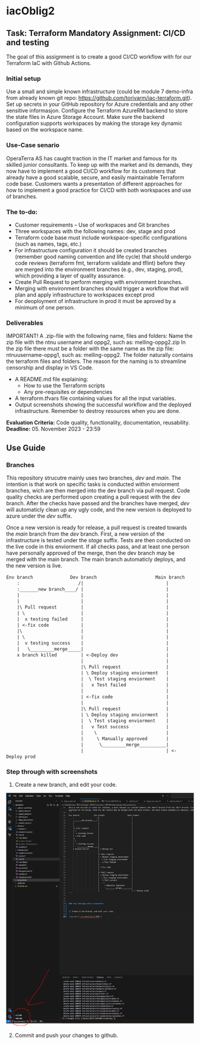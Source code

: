 # iacOblig2

## Task: Terraform Mandatory Assignment: CI/CD and testing
 
The goal of this assignment is to create a good CI/CD workflow with for our Terraform IaC with Github Actions.
 
### Initial setup
Use a small and simple known infrastructure (could be module 7 demo-infra from already known git repo: https://github.com/torivarm/iac-terraform.git). Set up secrets in your GitHub repository for Azure credentials and any other sensitive informasjon. Configure the Terraform AzureRM backend to store the state files in Azure Storage Account. Make sure the backend configuration supports workspaces by making the storage key dynamic based on the workspace name.

### Use-Case senario
OperaTerra AS has caught traction in the IT market and famous for its skilled junior consultants. To keep up with the market and its demands, they now have to implement a good CI/CD workflow for its customers that already have a good scalable, secure, and easily maintainable Terraform code base. Customers wants a presentation of different approaches for how to implement a good practice for CI/CD with both workspaces and use of branches.
 
### The to-do:
- Customer requirements – Use of workspaces and Git branches
- Three workspaces with the following names: dev, stage and prod
- Terraform code base must include workspace-specific configurations (such as names, tags, etc.)
- For infrastructure configuration it should be created branches (remember good naming convention and life cycle) that should undergo code reviews (terraform fmt, terraform validate and tflint) before they are merged into the environment branches (e.g., dev, staging, prod), which providing a layer of quality assurance.
- Create Pull Request to perform merging with environment branches.
- Merging with environment branches should trigger a workflow that will plan and apply infrastructure to workspaces except prod
- For deoployment of infrastructure in prod it must be aproved by a minimum of one person.
 
 
### Deliverables
IMPORTANT! A .zip-file with the following name, files and folders: Name the zip file with the ntnu username and oppg2, such as: melling-oppg2.zip In the zip file there must be a folder with the same name as the zip file: ntnuusername-oppg1, such as: melling-oppg2. The folder naturally contains the terraform files and folders. The reason for the naming is to streamline censorship and display in VS Code.

- A README.md file explaining:
    - How to use the Terraform scripts
    - Any pre-requisites or dependencies
- A terraform.tfvars file containing values for all the input variables.
- Output screenshots showing the successful workflow and the deployed infrastructure. Remember to destroy resources when you are done.

**Evaluation Criteria:** Code quality, functionality, documentation, reusability. <br>
**Deadline:** 05. November 2023 - 23:59


## Use Guide


### Branches


This repository strucutre mainly uses two branches, *dev* and *main*. The intention is that work on specific tasks is conducted within enviorment branches, wich are then merged into the dev branch via pull request. Code quality checks are performed upon creating a pull request with the dev branch. After the checks have passed and the branches have merged, *dev* will automaticly clean up any ugly code, and the new version is deployed to azure under the *dev* suffix. 

Once a new version is ready for release, a pull request is created towards the *main* branch from the *dev* branch. First, a new version of the infrastructure is tested under the *stage* suffix. Tests are then conducted on the live code in this enviorment. If all checks pass, and at least one person have personally approved of the merge, then the dev branch may be merged with the main branch. The main branch automaticly deploys, and the new version is live.
```
Env branch              Dev branch                      Main branch
    :                      /|                               |
    :_______new branch____/ |                               |
    |                       |                               |
    |                       |                               |
    |\ Pull request         |                               |
    | \                     |                               |
    |  x testing failed     |                               |
    | <-fix code            |                               |
    |\                      |                               |
    | \                     |                               |   
    |  v testing success    |                               |
    |   \_________merge_____|                               |
    x branch killed         | <-Deploy dev                  |
                            |                               |
                            |\ Pull request                 |
                            | \ Deploy staging enviorment   |
                            |  \ Test staging enviorment    |
                            |   x Test failed               |
                            |                               |
                            | <-fix code                    |
                            |                               |
                            |\ Pull request                 |
                            | \ Deploy staging enviorment   |
                            |  \ Test staging enviorment    |
                            |   v Test success              |
                            |    \                          |
                            |     \ Manually approved       |
                            |      \_________merge__________|
                            |                               | <- Deploy prod
```



### Step through with screenshots


1) Create a new branch, and edit your code.

<img src="./screenshots/1.PNG">

2) Commit and push your changes to github. 